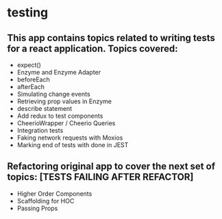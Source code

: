 # testing

## This app contains topics related to writing tests for a react application. Topics covered:
* expect()
* Enzyme and Enzyme Adapter
* beforeEach
* afterEach
* Simulating change events
* Retrieving prop values in Enzyme
* describe statement
* Add redux to test components
* CheerioWrapper / Cheerio Queries
* Integration tests
* Faking network requests with Moxios
* Marking end of tests with done in JEST

## Refactoring original app to cover the next set of topics: [TESTS FAILING AFTER REFACTOR]
* Higher Order Components
* Scaffolding for HOC
* Passing Props